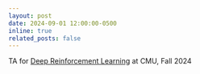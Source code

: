 ```yaml
---
layout: post
date: 2024-09-01 12:00:00-0500
inline: true
related_posts: false
---
```


TA for [Deep Reinforcement Learning](https://cmudeeprl.github.io/703website_f24/) at CMU, Fall 2024
